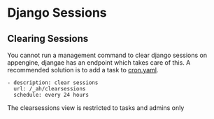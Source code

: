 # Django Sessions

## Clearing Sessions

You cannot run a management command to clear django sessions on appengine, djangae has an endpoint which takes care of this. A recommended solution is to add a task to [cron.yaml](https://cloud.google.com/appengine/docs/python/config/cron).

    - description: clear sessions
      url: /_ah/clearsessions
      schedule: every 24 hours

The clearsessions view is restricted to tasks and admins only